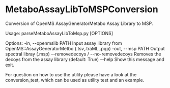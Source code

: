 # MetaboAssayLibToMSPConversion
Conversion of OpenMS AssayGeneratorMetabo Assay Library to MSP.

Usage: parseMetaboAssayLibToMsp.py [OPTIONS]

Options:
  -in, --openmslib PATH           Input assay library from
                                  OpenMS::AssayGeneratorMetbo
                                  (.tsv,.traML,.pqp)
  -out, --msp PATH                Output spectral libray (.msp)
  --removedecoys / --no-removedecoys
                                  Removes the decoys from the assay library
                                  (default: True)
  --help                          Show this message and exit.


For question on how to use the utility please have a look at the 
conversion\_test, which can be used as utility test and an example.  
